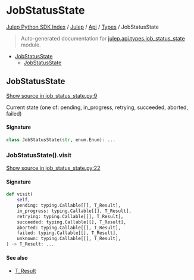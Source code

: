 # JobStatusState

[Julep Python SDK Index](../../../README.md#julep-python-sdk-index) / [Julep](../../index.md#julep) / [Api](../index.md#api) / [Types](./index.md#types) / JobStatusState

> Auto-generated documentation for [julep.api.types.job_status_state](../../../../../../../julep/api/types/job_status_state.py) module.

- [JobStatusState](#jobstatusstate)
  - [JobStatusState](#jobstatusstate-1)

## JobStatusState

[Show source in job_status_state.py:9](../../../../../../../julep/api/types/job_status_state.py#L9)

Current state (one of: pending, in_progress, retrying, succeeded, aborted, failed)

#### Signature

```python
class JobStatusState(str, enum.Enum): ...
```

### JobStatusState().visit

[Show source in job_status_state.py:22](../../../../../../../julep/api/types/job_status_state.py#L22)

#### Signature

```python
def visit(
    self,
    pending: typing.Callable[[], T_Result],
    in_progress: typing.Callable[[], T_Result],
    retrying: typing.Callable[[], T_Result],
    succeeded: typing.Callable[[], T_Result],
    aborted: typing.Callable[[], T_Result],
    failed: typing.Callable[[], T_Result],
    unknown: typing.Callable[[], T_Result],
) -> T_Result: ...
```

#### See also

- [T_Result](#t_result)
